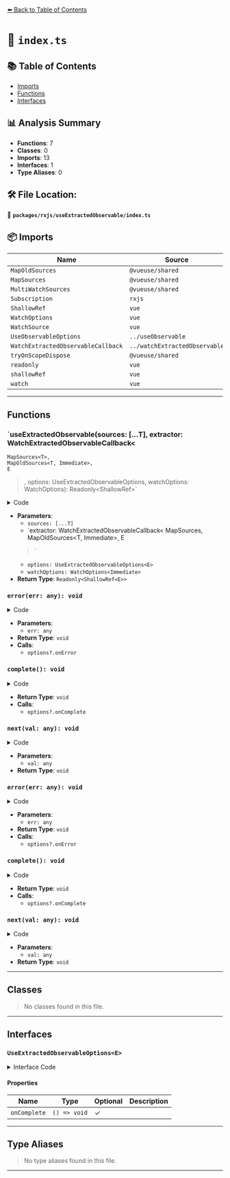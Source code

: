 [⬅️ Back to Table of Contents](../../../index.md)

# 📄 `index.ts`

## 📚 Table of Contents

- [Imports](#imports)
- [Functions](#functions)
- [Interfaces](#interfaces)

## 📊 Analysis Summary

- **Functions**: 7
- **Classes**: 0
- **Imports**: 13
- **Interfaces**: 1
- **Type Aliases**: 0

## 🛠️ File Location:
📂 **`packages/rxjs/useExtractedObservable/index.ts`**

## 📦 Imports

| Name | Source |
|------|--------|
| `MapOldSources` | `@vueuse/shared` |
| `MapSources` | `@vueuse/shared` |
| `MultiWatchSources` | `@vueuse/shared` |
| `Subscription` | `rxjs` |
| `ShallowRef` | `vue` |
| `WatchOptions` | `vue` |
| `WatchSource` | `vue` |
| `UseObservableOptions` | `../useObservable` |
| `WatchExtractedObservableCallback` | `../watchExtractedObservable` |
| `tryOnScopeDispose` | `@vueuse/shared` |
| `readonly` | `vue` |
| `shallowRef` | `vue` |
| `watch` | `vue` |


---

## Functions

### `useExtractedObservable(sources: [...T], extractor: WatchExtractedObservableCallback<
    MapSources<T>,
    MapOldSources<T, Immediate>,
    E
  >, options: UseExtractedObservableOptions<E>, watchOptions: WatchOptions<Immediate>): Readonly<ShallowRef<E>>`

<details><summary>Code</summary>

```ts
export function useExtractedObservable<
  T extends MultiWatchSources,
  E,
  Immediate extends Readonly<boolean> = false,
>(
  sources: [...T],
  extractor: WatchExtractedObservableCallback<
    MapSources<T>,
    MapOldSources<T, Immediate>,
    E
  >,
  options?: UseExtractedObservableOptions<E>,
  watchOptions?: WatchOptions<Immediate>,
): Readonly<ShallowRef<E>>
```
</details>

- **Parameters**:
  - `sources: [...T]`
  - `extractor: WatchExtractedObservableCallback<
    MapSources<T>,
    MapOldSources<T, Immediate>,
    E
  >`
  - `options: UseExtractedObservableOptions<E>`
  - `watchOptions: WatchOptions<Immediate>`
- **Return Type**: `Readonly<ShallowRef<E>>`
### `error(err: any): void`

<details><summary>Code</summary>

```ts
(err) => {
          options?.onError?.(err)
        }
```
</details>

- **Parameters**:
  - `err: any`
- **Return Type**: `void`
- **Calls**:
  - `options?.onError`
### `complete(): void`

<details><summary>Code</summary>

```ts
() => {
          options?.onComplete?.()
        }
```
</details>

- **Return Type**: `void`
- **Calls**:
  - `options?.onComplete`
### `next(val: any): void`

<details><summary>Code</summary>

```ts
(val) => {
          obsRef.value = val
        }
```
</details>

- **Parameters**:
  - `val: any`
- **Return Type**: `void`
### `error(err: any): void`

<details><summary>Code</summary>

```ts
(err) => {
          options?.onError?.(err)
        }
```
</details>

- **Parameters**:
  - `err: any`
- **Return Type**: `void`
- **Calls**:
  - `options?.onError`
### `complete(): void`

<details><summary>Code</summary>

```ts
() => {
          options?.onComplete?.()
        }
```
</details>

- **Return Type**: `void`
- **Calls**:
  - `options?.onComplete`
### `next(val: any): void`

<details><summary>Code</summary>

```ts
(val) => {
          obsRef.value = val
        }
```
</details>

- **Parameters**:
  - `val: any`
- **Return Type**: `void`

---

## Classes

> No classes found in this file.


---

## Interfaces

### `UseExtractedObservableOptions<E>`

<details><summary>Interface Code</summary>

```ts
export interface UseExtractedObservableOptions<E> extends UseObservableOptions<E> {
  onComplete?: () => void
}
```
</details>

#### Properties

| Name | Type | Optional | Description |
|------|------|----------|-------------|
| `onComplete` | `() => void` | ✓ |  |


---

## Type Aliases

> No type aliases found in this file.


---